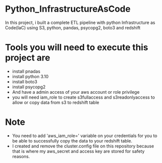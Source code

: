 # Python_InfrastructureAsCode

In this project, i built a complete ETL pipeline with python Infrastructure as Code(IaC) using S3, python, pandas, psycopg2, boto3 and redshift

# Tools you will need to execute this project are

- install pnadas
- install python 3.10
- install boto3
- install psycopg2
- And have a admin access of your aws account or role privilege
- you will need iam_role to create s3fullaccess and s3readonlyaccess to allow or copy data from s3 to redshift table

# Note

- You need to add 'aws_iam_role=' variable on your credentials for you to be able to successfully copy the data to your redshift table.
- I created and remove the cluster.config file on this repository because that is where my aws_secret and access key are stored for safety reasons.
